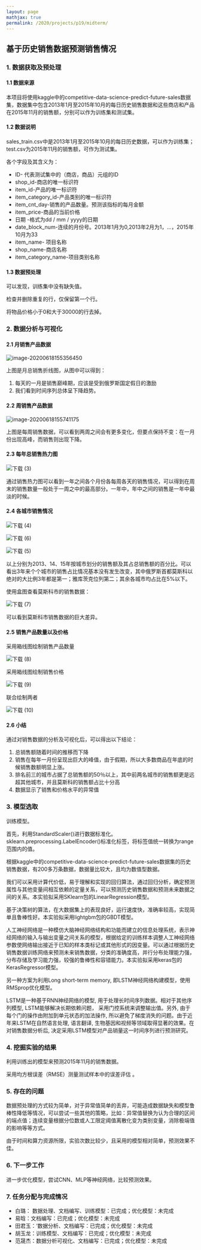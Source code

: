 ```yaml
---
layout: page
mathjax: true
permalink: /2020/projects/p19/midterm/
---
```


## 基于历史销售数据预测销售情况

### 1. 数据获取及预处理

#### 1.1 数据来源

本项目将使用kaggle中的competitive-data-science-predict-future-sales数据集，数据集中包含2013年1月至2015年10月的每日历史销售数据和这些商店和产品在2015年11月的销售额，分别可以作为训练集和测试集。

#### 1.2 数据说明

sales_train.csv中是2013年1月至2015年10月的每日历史数据，可以作为训练集；test.csv为2015年11月的销售额，可作为测试集。

各个字段及其含义为：

* ID- 代表测试集中的（商店，商品）元组的ID
* shop_id-商店的唯一标识符
* item_id-产品的唯一标识符
* item_category_id-产品类别的唯一标识符
* item_cnt_day-销售的产品数量。预测该指标的每月金额
* item_price-商品的当前价格
* 日期 -格式为dd / mm / yyyy的日期
* date_block_num-连续的月份号。2013年1月为0,2013年2月为1，...，2015年10月为33
* item_name- 项目名称
* shop_name-商店名称
* item_category_name-项目类别名称

#### 1.3 数据预处理

可以发现，训练集中没有缺失值。

检查并删除重复的行，仅保留第一个行。

将物品价格小于0和大于30000的行去掉。

### 2. 数据分析与可视化

#### 2.1 月销售产品数据

![image-20200618155356450](images-mid/20200618155356.png)

上图是月总销售折线图，从图中可以得到：

1. 每天的一月是销售巅峰期，应该是受到俄罗斯国定假日的激励
2. 我们看到时间序列总体呈下降趋势。

#### 2.2 周销售产品数据

![image-20200618155741175](images-mid/20200618155741.png)

上图是每周销售数据，可以看到两周之间会有更多变化，但要点保持不变：在一月份出现高峰，而销售则出现下降。

#### 2.3 每年总销售热力图

![下载 (3)](images-mid/20200618161551.png)

通过销售热力图可以看到一年之间各个月份各每周各天的销售情况，可以得到在周末的销售数量一般处于一周之中的最高部分。一年中，年中之间的销售是一年中最淡的时候。

#### 2.4 各城市销售情况

![下载 (4)](images-mid/20200618162740.png)

![下载 (6)](images-mid/20200618162912.png)

![下载 (5)](images-mid/20200618162920.png)

以上分别为2013、14、15年按城市划分的销售额及其占总销售额的百分比。可以看出3年来个个城市的销售占比情况基本没有发生改变，其中俄罗斯首都莫斯科以绝对的大比例3年都是第一；雅库茨克位列第二；其余各城市均占比在5%以下。

使用盒图查看莫斯科市的销售数据：

![下载 (7)](images-mid/20200618164609.png)

可以看到莫斯科市销售数据的巨大差异。

#### 2.5 销售产品数量以及价格

采用箱线图绘制销售产品数量

![下载 (8)](images-mid/20200618165928.png)

采用箱线图绘制销售价格

![下载 (9)](images-mid/20200618170248.png)

联合绘制两者

![下载 (10)](images-mid/20200618170414.png)
#### 2.6 小结

通过对销售数据的分析及可视化后，可以得出以下结论：
1. 总销售额随着时间的推移而下降
2. 销售在每年一月份呈现出巨大的峰值，由于假期，所以大多数商品在年底的时候销售数额明显上涨。
3. 排名前三的城市占据了总销售额的50％以上，其中前两名城市的销售额更是远超其他城市，并且莫斯科的销售额占比十分高
4. 数据显示了销售和价格水平的异常值

### 3. 模型选取

训练模型。

首先，利用StandardScaler()进行数据标准化。sklearn.preprocessing.LabelEncoder()标准化标签，将标签值统一转换为range范围内的值。

根据kaggle中的competitive-data-science-predict-future-sales数据集的历史销售数据，有200多万条数据，数据量比较大，且均为数值型数据。  ​  

我们可以采用计算代价低，易于理解和实现的回归算法，通过回归分析，确定预测属性与其他变量间相互依赖的定量关系，可以预测历史销售数据和预测未来数据之间的关系。本实验拟采用SKlearn包的LinearRegression模型。  ​  

基于决策树的算法，在大数据集上的表现良好，运行速度快，准确率较高，实现简单且鲁棒性好。本实验拟采用lightgbm包的GBDT模型。  ​  

人工神经网络是一种模仿大脑神经网络结构和功能而建立的信息处理系统，表示神经网络的输入与输出变量之间关系的模型，根据给定的训练样本调整人工神经网络参数使网络输出接近于已知的样本类标记或其他形式的因变量。可以通过根据历史销售数据训练网络来预测未来销售数据，分类的准确度高，并行分布处理能力强，分布存储及学习能力强，较强的鲁棒性和容错能力。本实验拟采用keras包的KerasRegressor模型。

另一种方案为利用Long short-term memory, 即LSTM神经网络构建模型，使用RMSprop优化模型。

LSTM是一种基于RNN神经网络的模型, 用于处理长时间序列数据。相对于其他序列模型, LSTM能够解决长期依赖问题， 采用门控系统来调整输出值。另外, 由于每个门的操作由附加到单元状态的加法操作, 所以避免了梯度消失的问题。由于近年来LSTM在自然语言处理, 语言翻译, 生物基因和视频等领域取得显著的效果。在对销售数据分析后, 决定采用LSTM模型对产品销量这一时间序列进行预测研究。

### 4. 挖掘实验的结果

利用训练出的模型来预测2015年11月的销售数据。

采用均方根误差（RMSE）测量测试样本中的误差评估 。

### 5. 存在的问题

数据预处理的方式较为简单，对于异常值简单的丢弃，可能造成数据缺失和模型鲁棒性降低等情况，可以尝试一些其他的策略，比如：异常值替换为认为合理的区间的端点值；连续变量根据分位数或人工限定阈值离散化变为类别变量，消除极端值的影响等等方式。

由于时间和算力资源所限，实验次数比较少，且采用的模型相对简单，预测效果不佳。

### 6. 下一步工作

进一步优化模型，尝试CNN、MLP等神经网络，比较预测效果。

### 7. 任务分配与完成情况

* 白璐： 数据处理、文档编写、训练模型：已完成；优化模型：未完成
* 易晗：文档编写：已完成；优化模型：未完成
* 田君玉：‘数据分析、文档编写：已完成；优化模型：未完成
* 胡玉龙：训练模型、文档编写：已完成；优化模型：未完成
* 范晟杰：数据分析可视化、文档编写：已完成；优化模型：未完成
